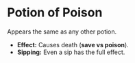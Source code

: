 # Potion of Poison

Appears the same as any other potion.

- **Effect:** Causes death (**save vs poison**).
- **Sipping:** Even a sip has the full effect.